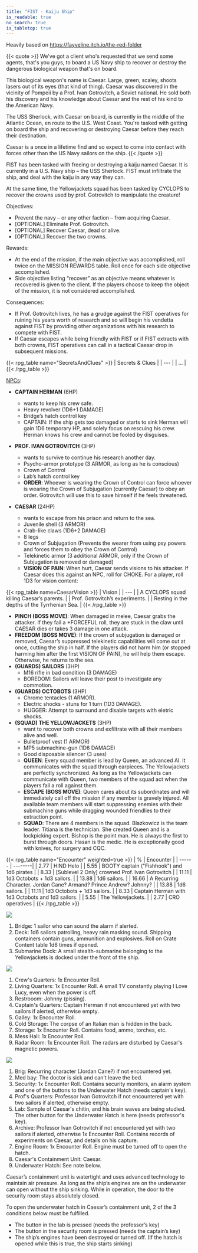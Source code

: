```yaml
---
title: "FIST - Kaiju Ship"
is_readable: true
no_search: true
is_tabletop: true
---
```

Heavily based on https://fayveline.itch.io/the-red-folder

{{< quote >}}
We've got a client who's requested that we send some agents, that's you guys, to board a US Navy ship to recover or destroy the dangerous biological weapon that's on board.

This biological weapon's name is Caesar. Large, green, scaley, shoots lasers out of its eyes (that kind of thing). Caesar was discovered in the vicinity of Pompeii by a Prof. Ivan Gotrovitch, a Soviet national. He sold both his discovery and his knowledge about Caesar and the rest of his kind to the American Navy.

The USS Sherlock, with Caesar on board, is currently in the middle of the Atlantic Ocean, en route to the U.S. West Coast. You're tasked with getting on board the ship and recovering or destroying Caesar before they reach their destination.

Caesar is a once in a lifetime find and so expect to come into contact with forces other than the US Navy sailors on the ship.
{{< /quote >}}

FIST has been tasked with freeing or destroying a kaiju named Caesar. It is currently in a U.S. Navy ship – the USS Sherlock. FIST must infiltrate the ship, and deal with the kaiju in any way they can.

At the same time, the Yellowjackets squad has been tasked by CYCLOPS to recover the crowns used by prof. Gotrovitch to manipulate the creature!

<!--more-->

Objectives:
- Prevent the navy – or any other faction – from acquiring Caesar.
- [OPTIONAL] Eliminate Prof. Gotrovitch.
- [OPTIONAL] Recover Caesar, dead or alive.
- [OPTIONAL] Recover the two crowns.

Rewards:
- At the end of the mission, if the main objective was accomplished, roll twice on the MISSION REWARDS table. Roll once for each side objective accomplished.
- Side objective listing “recover” as an objective means whatever is recovered is given to the client. If the players choose to keep the object of the mission, it is not considered accomplished.

Consequences:
- If Prof. Gotrovitch lives, he has a grudge against the FIST operatives for ruining his years worth of research and so will begin his vendetta against FIST by providing other organizations with his research to compete with FIST.
- If Caesar escapes while being friendly with FIST or if FIST extracts with both crowns, FIST operatives can call in a tactical Caesar drop in subsequent missions. 

{{< rpg_table name="SecretsAndClues" >}}
| Secrets & Clues |
| --- |
| ... |
{{< /rpg_table >}}

[NPCs](/tabletop/fist/npcs):
- **CAPTAIN HERMAN** (6HP)
  - wants to keep his crew safe.
  - Heavy revolver (1D6+1 DAMAGE)
  - Bridge’s hatch control key
  - CAPTAIN: If the ship gets too damaged or starts to sink Herman will gain 1D6 temporary HP, and solely focus on rescuing his crew. Herman knows his crew and cannot be fooled by disguises.

- **PROF. IVAN GOTROVITCH** (3HP)
  - wants to survive to continue his research another day.
  - Psycho-armor prototype (3 ARMOR, as long as he is
conscious)
  - Crown of Control
  - Lab’s hatch control key
  - **ORDER**: Whoever is wearing the Crown of Control can force whoever is wearing the Crown of Subjugation (currently Caesar) to obey an order. Gotrovitch will use this to save himself if he feels threatened.

- **CAESAR** (24HP)
  - wants to escape from his prison and return to the sea.
  - Juvenile shell (3 ARMOR)
  - Crab-like claws (1D6+2 DAMAGE)
  - 8 legs
  - Crown of Subjugation (Prevents the wearer from using psy powers and forces them to obey the Crown of Control)
  - Telekinetic armor (3 additional ARMOR, only if the Crown of Subjugation is removed or damaged)
  - **VISION OF PAIN**: When hurt, Caesar sends visions to his attacker. If Caesar does this against an NPC, roll for CHOKE. For a player, roll 1D3 for vision content:

{{< rpg_table name=CaesarVision >}}
| Vision |
| --- |
| A CYCLOPS squad killing Caesar’s parents. |
| Prof. Gotrovitch’s experiments. |
| Resting in the depths of the Tyrrhenian Sea. |
{{< /rpg_table >}}

  - **PINCH (BOSS MOVE)**: When damaged in melee, Caesar grabs the attacker. If they fail a +FORCEFUL roll, they are stuck in the claw until CAESAR dies or takes 3 damage in one attack.
  - **FREEDOM (BOSS MOVE)**: If the crown of subjugation is damaged or removed, Caesar’s suppressed telekinetic capabilities will come out at once, cutting the ship in half. If the players did not harm him (or stopped harming him after the first VISION OF PAIN), he will help them escape. Otherwise, he returns to the sea.
- **(GUARDS) SAILORS** (3HP)
  - M16 rifle in bad condition (3 DAMAGE)
  - BOREDOM: Sailors will leave their post to investigate any commotion.
- **(GUARDS) OCTOBOTS** (3HP)
  - Chrome tentacles (1 ARMOR).
  - Electric shocks - stuns for 1 turn (1D3 DAMAGE).
  - HUGGER: Attempt to surround and disable targets with eletric shocks.
- **(SQUAD) THE YELLOWJACKETS** (3HP)
  - want to recover both crowns and exfiltrate with all their members alive and well.
  - Bulletproof vest (1 ARMOR)
  - MP5 submachine-gun (1D6 DAMAGE)
  - Good disposable silencer (3 uses)
  - **QUEEN**: Every squad member is lead by Queen, an advanced AI. It communicates with the squad through earpieces. The Yellowjackets are perfectly synchronized. As long as the Yellowjackets can communicate with Queen, two members of the squad act when the players fail a roll against them.
  - **ESCAPE (BOSS MOVE)**: Queen cares about its subordinates and will immediately call off the mission if any member is gravely injured. All available team members will start suppressing enemies with their submachine guns while dragging wounded friendlies to their extraction point.
  - **SQUAD**: There are 4 members in the squad. Blazkowicz is the team leader. Titiana is the technician. She created Queen and is a lockpicking expert. Bishop is the point man. He is always the first to burst through doors. Hasan is the medic. He is exceptionally good with knives, for surgery and CQC.

{{< rpg_table name="Encounter" weighted=true >}}
| % | Encounter |
| ------ | --------|
| 2.77  | HIND Helo |
| 5.55  | BOOTY captain ("Fishhook") and 1d6 pirates |
| 8.33  | [Sublevel 2 Only] crowned Prof. Ivan Gotrovitch  |
| 11.11 | 1d3 Octobots + 1d3 sailors. |
| 13.88 | 1d6 sailors. |
| 16.66 | A Recurring Character. Jordan Cane? Armand? Prince Andrew? Johnny? |
| 13.88 | 1d6 sailors. |
| 11.11 | 1d3 Octobots + 1d3 sailors. |
| 8.33  | Captain Herman with 1d3 Octobots and 1d3 sailors. |
| 5.55  | The Yellowjackets. |
| 2.77  | CRO operatives |
{{< /rpg_table >}}

![](/img/tabletop/fist/ship_deck.png)

1. Bridge: 1 sailor who can sound the alarm if alerted. 
2. Deck: 1d6 sailors patrolling, heavy rain masking sound. Shipping containers contain guns, ammunition and explosives. Roll on Crate Content table 1d6 times if opened.
3. Submarine Dock: A small stealth-submarine belonging to the Yellowjackets is docked under the front of the ship.

![](/img/tabletop/fist/ship_sublevel1.png)

1. Crew's Quarters: 1x Encounter Roll.
2. Living Quarters: 1x Encounter Roll. A small TV constantly playing I Love Lucy, even when the power is off.
3. Restrooom: Johnny (pissing).
4. Captain's Quarters: Captain Herman if not encountered yet with two sailors if alerted, otherwise empty.
5. Galley: 1x Encounter Roll.
6. Cold Storage: The corpse of an Italian man is hidden in the back.
7. Storage: 1x Encounter Roll. Contains food, ammo, torches, etc.
8. Mess Hall: 1x Encounter Roll.
9. Radar Room: 1x Encounter Roll. The radars are disturbed by Caesar's magnetic powers.


![](/img/tabletop/fist/ship_sublevel2.png)

1. Brig: Recurring character (Jordan Cane?) if not encountered yet.
2. Med bay: The doctor is sick and can't leave the bed.
3. Security: 1x Encounter Roll. Contains security monitors, an alarm system and one of the buttons to the Underwater Hatch (needs captain's key).
4. Prof's Quarters: Professor Ivan Gotrovitch if not encountered yet with two sailors if alerted, otherwise empty.
5. Lab: Sample of Caesar's chitin, and his brain waves are being studied. The other button for the Underwater Hatch is here (needs professor's key).
6. Archive: Professor Ivan Gotrovitch if not encountered yet with two sailors if alerted, otherwise 1x Encounter Roll. Contains records of experiments on Caesar, and details on his capture.
7. Engine Room: 1x Encounter Roll. Engine must be turned off to open the hatch.
8. Caesar's Containment Unit: Caesar.
9. Underwater Hatch: See note below.

Caesar’s containment unit is watertight and uses advanced technology to maintain air pressure. As long as the ship’s engines are on the underwater can open without the ship sinking. While in operation, the door to the security room stays absolutely closed.

To open the underwater hatch in Caesar’s containment unit, 2 of the 3 conditions below must be fulfilled.
- The button in the lab is pressed (needs the professor’s key)
- The button in the security room is pressed (needs the captain’s key)
- The ship’s engines have been destroyed or turned off. (If the hatch is opened while this is true, the ship starts sinking)
